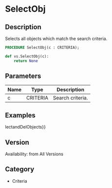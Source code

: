 # SelectObj

## Description
Selects all objects which match the search criteria.

```pascal
PROCEDURE SelectObj(c : CRITERIA);
```

```python
def vs.SelectObj(c):
    return None
```

## Parameters
|Name|Type|Description|
|---|---|---|
|c|CRITERIA|Search criteria.|

## Examples
lectandDelObjects}}

## Version
Availability: from All Versions

## Category
* Criteria

